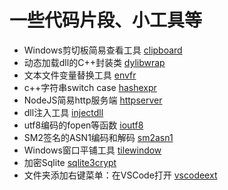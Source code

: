 # 一些代码片段、小工具等


- Windows剪切板简易查看工具 [clipboard](https://github.com/churuxu/codesnippets/tree/master/clipboard)
- 动态加载dll的C++封装类 [dylibwrap](https://github.com/churuxu/codesnippets/tree/master/dylibwrap)
- 文本文件变量替换工具 [envfr](https://github.com/churuxu/codesnippets/tree/master/envfr)
- c++字符串switch case [hashexpr](https://github.com/churuxu/codesnippets/tree/master/hashexpr)
- NodeJS简易http服务端 [httpserver](https://github.com/churuxu/codesnippets/tree/master/httpserver)
- dll注入工具 [injectdll](https://github.com/churuxu/codesnippets/tree/master/injectdll)
- utf8编码的fopen等函数  [ioutf8](https://github.com/churuxu/codesnippets/tree/master/ioutf8)
- SM2签名的ASN1编码和解码  [sm2asn1](https://github.com/churuxu/codesnippets/tree/master/sm2asn1)
- Windows窗口平铺工具  [tilewindow](https://github.com/churuxu/codesnippets/tree/master/tilewindow) 
- 加密Sqlite  [sqlite3crypt](https://github.com/churuxu/codesnippets/tree/master/sqlite3crypt) 
- 文件夹添加右键菜单：在VSCode打开  [vscodeext](https://github.com/churuxu/codesnippets/tree/master/vscodeext) 


